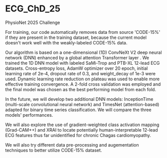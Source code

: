 # ECG_ChD_25
PhysioNet 2025 Challenge

For training, our code automatically removes data from source 'CODE-15%' if they are present in the training dataset, because the current model doesn't work well with the weakly-labeled CODE-15% data.

Our algorithm is based on a one-dimensional (1D) ConvNeXt V2 deep neural network (DNN) enhanced by a global attention Transformer layer . We trained the 1D DNN model with labeled SaMi-Trop and PTB-XL 12-lead ECG datasets. Cross-entropy loss, AdamW optimizer over 20 epoch, initial learning rate of 2e-4, dropout rate of 0.3, and weight_decay of 1e-3 were used. Dynamic learning rate reduction on plateau was used to enable more effective training convergence. A 2-fold cross validation was employed and the final model was chosen as the best performing model from each fold.

In the future, we will develop two additional DNN models: InceptionTime (multi-scale convolutional neural network) and TimesNet (attention-based) adapted for binary time series classification. We will compare the three models' performances.

We will also explore the use of gradient-weighted class activation mapping (Grad-CAM++) and XRAI to locate potentially human-interpretable 12-lead ECG features thus far unidentified for chronic Chagas cardiomyopathy.

We will also try different data pre-processing and augementation techniques to better utilize CODE-15% dataset.
